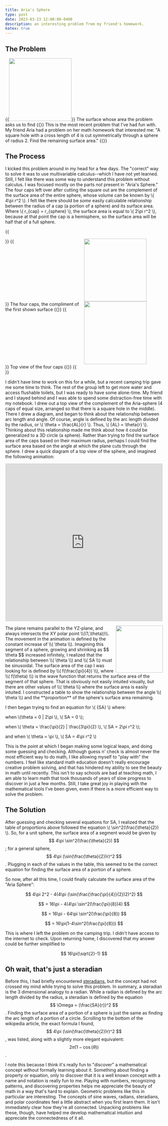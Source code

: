```yaml
---
title: Aria's Sphere
type: post
date: 2023-03-23 12:00:00-0400
description: an interesting problem from my friend's homework.
katex: true
---
```

## The Problem
{{<image src="AS-surface.jpg" width="200px" float="right">}}
The surface whose area the problem asks us to find
{{</image>}}
This is the most recent problem that I've had fun with. My friend Aria had a problem on her math homework that interested me: "A square hole with a cross length of 4 is cut symmetrically through a sphere of radius 2. Find the remaining surface area."
{{<divider>}}



## The Process

I kicked this problem around in my head for a few days. The "correct" way to solve it was to use multivariable calculus--which I have not yet learned. Still, I felt like there was some way to understand this problem without calculus. I was focused mostly on the parts *not* present in "Aria's Sphere." The four caps left over after cutting the square out are the complement of the surface area of the entire sphere, whose volume can be known by \\( 4\pi r^2 \\). I felt like there should be *some* easily calculable relationship between the radius of a cap (a portion of a sphere) and its surface area. Where \\( r_{cap} = r_{sphere} \\), the surface area is equal to \\( 2\pi r^2 \\), because at that point the cap is a hemisphere, so the surface area will be half that of a full sphere.

{{<div style="display: grid;  grid-template-columns: 1fr 1fr; grid-wrap:wrap; 	 justify-content: center">}}
	{{<image src="AS-fourcaps.jpg" width="200px">}}
		The four caps, the compliment of the first shown surface
	{{</image>}}
	{{<image src="AS-topview.jpg" width="200px">}}
		Top view of the four caps
	{{</image>}}
{{</div>}}

I didn't have time to work on this for a while, but a recent camping trip gave me some time to think. The rest of the group left to get more water and access flushable toilets, but I was ready to have some alone-time. My friend and I stayed behind and I was able to spend some distraction-free time with my notebook. I drew out a top view of the complement of the Aria-sphere (4 caps of equal size, arranged so that there is a square hole in the middle). There I drew a diagram, and began to think about the relationship between arc length and angle. Of course, angle is defined by the arc length divided by the radius, or \\( \theta = \frac{AL}{r} \\). Thus, \\( {AL} = \theta{r} \\). Thinking about this relationship made me think about how it could be generalized to a 3D circle (a sphere). Rather than trying to find the surface area of the caps based on their maximum radius, perhaps I could find the surface area based on the angle at which the plane cuts through the sphere. I drew a quick diagram of a top view of the sphere, and imagined the following animation:

<p align="center">
<iframe src="https://www.desmos.com/calculator/spxeailzov?embed" width="500" height="500" style="border: 1px solid #ccc" frameborder=0></iframe>
</p>

<img src="/Book-N/assets/img/AS-table.jpg" style="width:150px;float:right">
The plane remains parallel to the YZ-plane, and always intersects the XY polar point \\((1,\theta))\\. The movement in the animation is defined by the constant increase of  \\( \theta \\). Imagining this segment of a sphere, growing and shrinking as $$ \theta $$ increased infinitely, I realized that the relationship between \\( \theta \\) and \\( SA \\) must be sinusoidal. The surface area of the cap I was looking for is defined by \\( f(\frac{\pi}{4}) \\), where \\( f(\theta) \\) is the wave function that returns the surface area of the segment of that sphere. That is obviously not easily intuited visually, but there are other values of \\( \theta \\) where the surface area is easily intuited. I constructed a table to show the relationship between the angle \\( \theta \\) and the **proportion** of the sphere's surface area remaining. 
<br style="clear:both">

I then began trying to find an equation for \\( {SA} \\) where:

 when \\(\theta = 0 \| 2\pi \\),  \\( SA = 0 \\);

 when \\( \theta = \frac{\pi}{2} \| \frac{3\pi}{2} \\), \\( SA = 2\pi r^2 \\); 

 and when \\( \theta = \pi \\),  \\( SA = 4\pi r^2 \\)

This is the point at which I began making some logical leaps, and doing some guessing and checking. Although guess n' check is almost never the most efficient way to do math, I like allowing myself to "play with" the numbers. I feel like standard math education doesn't really encourage creative problem solving, and that has hindered my ability to see the beauty in math until recently. This isn't to say schools are bad at teaching math, I am able to learn math that took thousands of years of slow progress to discover in just a few months. Still, I take great joy in playing with the mathematical tools I've been given, even if there is a more efficient way to solve the problem. 

## The Solution 

After guessing and checking several equations for SA, I realized that the table of proportions above followed the equation \\( \sin^2(\frac{\theta}{2}) \\). So, for a unit sphere, the surface area of a segment would be given by $$ 4\pi \sin^2(\frac{\theta}{2}) $$; for a general sphere, $$ 4\pi (\sin(\frac{\theta}{2})r)^2 $$. Plugging in each of the values in the table, this seemed to be the correct equation for finding the surface area of a portion of a sphere.

So now, after all this time, I could finally calculate the surface area of the "Aria Sphere":

$$ 4\pi 2^2 - 4(4\pi (\sin(\frac{\frac{\pi}{4}}{2})2)^2) $$

$$ = 16\pi - 4(4\pi \sin^2(\frac{\pi}{8})4) $$

$$ = 16\pi - 64\pi \sin^2(\frac{\pi}{8}) $$

$$ = 16\pi(1-4\sin^2(\frac{\pi}{8})) $$

This is where I left the problem on the camping trip. I didn't have access to the internet to check. Upon returning home, I discovered that my answer could be further simplified to 

$$ 16\pi(\sqrt{2}-1) $$

## Oh wait, that's just a steradian

Before this, I had briefly encountered [steradians](https://en.wikipedia.org/wiki/Steradian), but the concept had not crossed my mind while trying to solve this problem. In summary, a steradian is the 3 dimensional analogy to a radian. While a radian is defined by the arc length divided by the radius, a steradian is defined by the equation $$ \Omega = (\frac{SA}{r})^2 $$. Finding the surface area of a portion of a sphere is just the same as finding the arc length of a portion of a circle. Scrolling to the bottom of the wikipedia article, the exact formula I found, $$ 4\pi (\sin(\frac{\theta}{2})r)^2 $$, was listed, along with a slightly more elegant equivalent: $$ 2\pi(1-\cos(\theta)) $$. 

I note this because I think it's really fun to "discover" a mathematical concept without formally learning about it. Something about finding a property or equation, only to discover that it is a well known concept with a name and notation is really fun to me. Playing with numbers, recognizing patterns, and discovering properties helps me appreciate the beauty of math in a way that's hard to explain. Geometric problems like this in particular are interesting. The concepts of sine waves, radians, steradians, and polar coordinates feel a little abstract when you first learn them. It isn't immediately clear how they're all connected. Unpacking problems like these, though, have helped me develop mathematical intuition and appreciate the connectedness of it all.